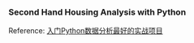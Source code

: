 ### Second Hand Housing Analysis with Python
Reference: [入门Python数据分析最好的实战项目](https://segmentfault.com/a/1190000015440560)

